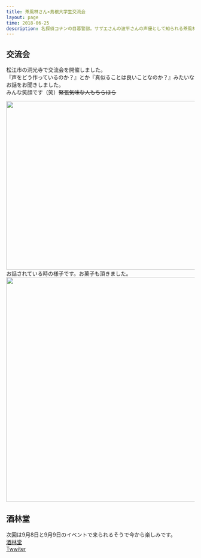 ```yaml
---
title: 茶風林さん×島根大学生交流会
layout: page
time: 2018-06-25
description: 名探偵コナンの目暮警部。サザエさんの波平さんの声優として知られる茶風林さんとものづくり部Pimや漫画研究会の方々で交流しました。
---
```


## 交流会
松江市の洞光寺で交流会を開催しました。  
『声をどう作っているのか？』とか『真似ることは良いことなのか？』みたいなお話をお聞きしました。  
みんな笑顔です（笑）~~緊張気味な人もちらほら~~
<div style="text-align: center;">
<img src="{{ '/img/activity/2018-06-25-0.jpg' | prepend: site.baseurl | prepend: site.url }}" width="800" height="450" />
</div>
お話されている時の様子です。お菓子も頂きました。
<div style="text-align: center;">
<img src="{{ '/img/activity/2018-06-25-1.jpg' | prepend: site.baseurl | prepend: site.url }}" width="800" height="600" />
</div>

## 酒林堂
次回は9月8日と9月9日のイベントで来られるそうで今から楽しみです。  
[酒林堂](http://www.syurindou.com/)  
[Twwiter](https://twitter.com/ayakashi_yakumo)


